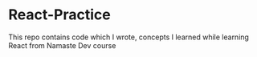 # React-Practice
This repo contains code which I wrote, concepts I learned while learning React from Namaste Dev course
